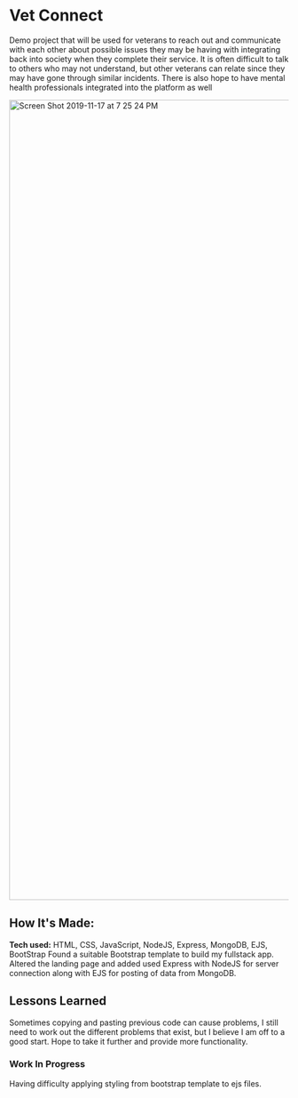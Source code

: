 # Vet Connect
Demo project that will be used for veterans to reach out and communicate with each other about possible issues they may be having with integrating back into society when they complete their service. It is often difficult to talk to others who may not understand, but other veterans can relate since they may have gone through similar incidents. There is also hope to have mental health professionals integrated into the platform as well

<img width="1440" alt="Screen Shot 2019-11-17 at 7 25 24 PM" src="https://user-images.githubusercontent.com/55306344/69016810-12864d00-0970-11ea-8e22-69c5f8915d15.png">

## How It's Made:
**Tech used:** HTML, CSS, JavaScript, NodeJS, Express, MongoDB, EJS, BootStrap
Found a suitable Bootstrap template to build my fullstack app. Altered the landing page and added used Express with NodeJS for server connection along with EJS for posting of data from MongoDB. 

## Lessons Learned
Sometimes copying and pasting previous code can cause problems, I still need to work out the different problems that exist, but I believe I am off to a good start. Hope to take it further and provide more functionality.

### Work In Progress
Having difficulty applying styling from bootstrap template to ejs files.
